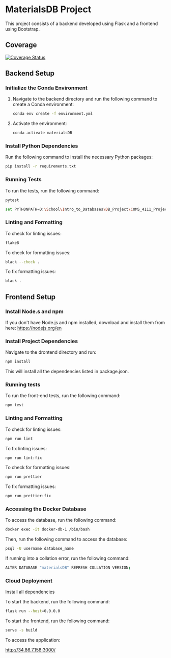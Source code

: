 # MaterialsDB Project

This project consists of a backend developed using Flask and a frontend using Bootstrap.

## Coverage

[![Coverage Status](https://coveralls.io/repos/github/msegal347/COMS_4111_Project/badge.svg?branch=main)](https://coveralls.io/github/msegal347/COMS_4111_Project?branch=main)


## Backend Setup

### Initialize the Conda Environment

1. Navigate to the backend directory and run the following command to create a Conda environment:
    ```bash
    conda env create -f environment.yml
    ```
2. Activate the environment:
    ```bash
    conda activate materialsDB
    ```

### Install Python Dependencies

Run the following command to install the necessary Python packages:

```bash
pip install -r requirements.txt
```

### Running Tests

To run the tests, run the following command:

```bash
pytest
```

```bash
set PYTHONPATH=D:\School\Intro_to_Databases\DB_Project\COMS_4111_Project\backend
```

### Linting and Formatting

To check for linting issues:

```bash
flake8
```

To check for formatting issues:

```bash
black --check .
```

To fix formatting issues:

```bash
black .
```

## Frontend Setup

### Install Node.s and npm
If you don't have Node.js and npm installed, download and install them from here: https://nodejs.org/en

### Install Project Dependencies

Navigate to the drontend directory and run:

```bash
npm install
```

This will install all the dependencies listed in package.json.

### Running tests

To run the front-end tests, run the following command:

```bash
npm test
```

### Linting and Formatting

To check for linting issues:

```bash
npm run lint
```

To fix linting issues:

```bash
npm run lint:fix
```

To check for formatting issues:

```bash
npm run prettier
```

To fix formatting issues:

```bash
npm run prettier:fix
```

### Accessing the Docker Database

To access the database, run the following command:

```bash
docker exec -it docker-db-1 /bin/bash
```

Then, run the following command to access the database:

```bash
psql -U username database_name
```

If running into a collation error, run the following command:

```bash
ALTER DATABASE "materialsDB" REFRESH COLLATION VERSION;
```

### Cloud Deployment

Install all dependencies

To start the backend, run the following command:

```bash
flask run --host=0.0.0.0
```

To start the frontend, run the following command:

```bash
serve -s build
```

To access the application:

http://34.86.7.158:3000/

